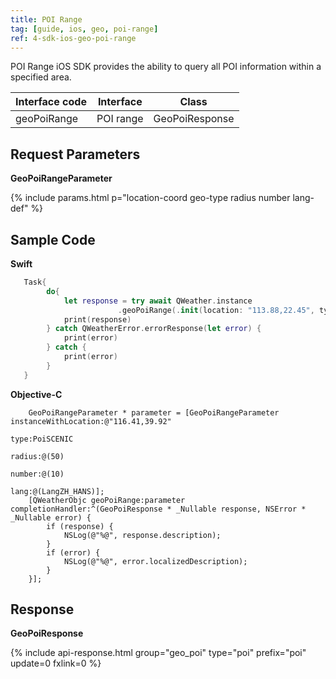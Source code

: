 ```yaml
---
title: POI Range
tag: [guide, ios, geo, poi-range]
ref: 4-sdk-ios-geo-poi-range
---
```


POI Range iOS SDK provides the ability to query all POI information within a specified area.

| Interface code | Interface       | Class        |
| --------- | -------------------------- | ------------ |
| geoPoiRange | POI range  | GeoPoiResponse |

## Request Parameters

**GeoPoiRangeParameter**

{% include params.html p="location-coord geo-type radius number lang-def" %}

## Sample Code

**Swift**

```swift
   Task{
        do{
            let response = try await QWeather.instance
                        .geoPoiRange(.init(location: "113.88,22.45", type: .CSTA, radius: 50))
            print(response)
        } catch QWeatherError.errorResponse(let error) {
            print(error)
        } catch {
            print(error)
        }
   }
```

**Objective-C**

```objc
    GeoPoiRangeParameter * parameter = [GeoPoiRangeParameter instanceWithLocation:@"116.41,39.92"
                                                                             type:PoiSCENIC
                                                                           radius:@(50)
                                                                           number:@(10)
                                                                             lang:@(LangZH_HANS)];
    [QWeatherObjc geoPoiRange:parameter  completionHandler:^(GeoPoiResponse * _Nullable response, NSError * _Nullable error) {
        if (response) {
            NSLog(@"%@", response.description);
        }
        if (error) {
            NSLog(@"%@", error.localizedDescription);
        }
    }];
```

## Response

**GeoPoiResponse**

{% include api-response.html group="geo_poi" type="poi" prefix="poi" update=0 fxlink=0 %}